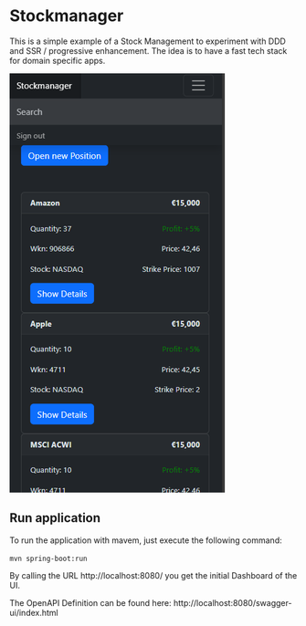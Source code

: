 # Stockmanager

This is a simple example of a Stock Management to experiment with DDD and SSR / progressive enhancement.
The idea is to have a fast tech stack for domain specific apps.

![Stockmanager](./doc/img/Screen1.png)

## Run application

To run the application with mavem, just execute the following command:

```mvn spring-boot:run```

By calling the URL http://localhost:8080/ you get the initial Dashboard of the UI.

The OpenAPI Definition can be found here: http://localhost:8080/swagger-ui/index.html

